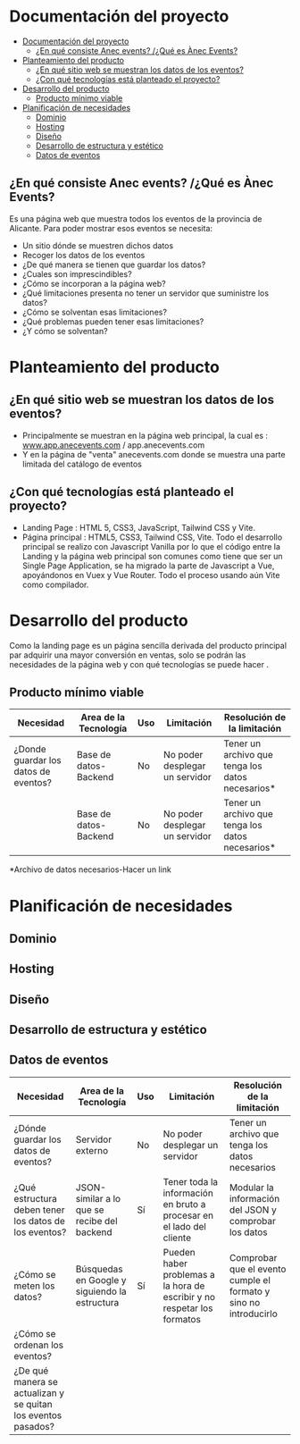 # Documentación del proyecto
- [Documentación del proyecto](#documentación-del-proyecto)
  - [¿En qué consiste Anec events? /¿Qué es Ànec Events?](#en-qué-consiste-anec-events-qué-es-ànec-events)
- [Planteamiento del producto](#planteamiento-del-producto)
  - [¿En qué sitio web se muestran los datos de los eventos?](#en-qué-sitio-web-se-muestran-los-datos-de-los-eventos)
  - [¿Con qué tecnologías está planteado el proyecto?](#con-qué-tecnologías-está-planteado-el-proyecto)
- [Desarrollo del producto](#desarrollo-del-producto)
  - [Producto mínimo viable](#producto-mínimo-viable)
- [Planificación de necesidades](#planificación-de-necesidades)
  - [Dominio](#dominio)
  - [Hosting](#hosting)
  - [Diseño](#diseño)
  - [Desarrollo de estructura y estético](#desarrollo-de-estructura-y-estético)
  - [Datos de eventos](#datos-de-eventos)

## ¿En qué consiste Anec events? /¿Qué es Ànec Events?
Es una página web que muestra todos los eventos de la provincia de Alicante. Para poder mostrar esos eventos se necesita:

- Un sitio dónde se muestren dichos datos
- Recoger los datos de los eventos
- ¿De qué manera se tienen que guardar los datos?
- ¿Cuales son imprescindibles?
- ¿Cómo se incorporan a la página web?
- ¿Qué limitaciones presenta no tener un servidor que suministre los datos?
- ¿Cómo se solventan esas limitaciones?
- ¿Qué problemas pueden tener esas limitaciones?
- ¿Y cómo se solventan?

# Planteamiento del producto
## ¿En qué sitio web se muestran los datos de los eventos?
- Principalmente se muestran en la página web principal, la cual es :
www.app.anecevents.com / app.anecevents.com
- Y en la página de "venta" anecevents.com donde se muestra una parte limitada del catálogo de eventos
## ¿Con qué tecnologías está planteado el proyecto?
- Landing Page : HTML 5, CSS3, JavaScript, Tailwind CSS y Vite.
- Página principal : HTML5, CSS3, Tailwind CSS, Vite. Todo el desarrollo principal se realizo con Javascript Vanilla por lo que el código entre la Landing y la página web principal son comunes como tiene que ser un Single Page Application, se ha migrado la parte de Javascript a Vue, apoyándonos en Vuex y Vue Router. Todo el proceso usando aún Vite como compilador.

# Desarrollo del producto
Como la landing page es un página sencilla derivada del producto principal par adquirir una mayor conversión en ventas, solo se podrán las necesidades de la página web y con qué tecnologías se puede hacer .

## Producto mínimo viable



| Necesidad                            | Area de la Tecnología  | Uso | Limitación                     | Resolución de la limitación                      |
| ------------------------------------ | ---------------------- | --- | ------------------------------ | ------------------------------------------------ |
| ¿Donde guardar los datos de eventos? | Base de datos- Backend | No  | No poder desplegar un servidor | Tener un archivo que tenga los datos necesarios* |
|                                      | Base de datos- Backend | No  | No poder desplegar un servidor | Tener un archivo que tenga los datos necesarios* |




*Archivo de datos necesarios-Hacer un link
# Planificación de necesidades

## Dominio
## Hosting
## Diseño
## Desarrollo de estructura y estético
## Datos de eventos
| Necesidad                                                     | Area de la Tecnología                         | Uso | Limitación                                                              | Resolución de la limitación                                      |
| ------------------------------------------------------------- | --------------------------------------------- | --- | ----------------------------------------------------------------------- | ---------------------------------------------------------------- |
| ¿Dónde guardar los datos de eventos?                          | Servidor externo                              | No  | No poder desplegar un servidor                                          | Tener un archivo que tenga los datos necesarios                  |
| ¿Qué estructura deben tener los datos de los eventos?         | JSON-similar a lo que se recibe del backend   | Sí  | Tener toda la información en bruto a procesar en el lado del cliente    | Modular la información del JSON y comprobar los datos            |
| ¿Cómo se meten los datos?                                     | Búsquedas en Google y siguiendo la estructura | Sí  | Pueden haber problemas a la hora de escribir y no respetar los formatos | Comprobar que el evento cumple el formato y sino no introducirlo |
| ¿Cómo se ordenan los eventos?                                 |                                               |     |                                                                         |                                                                  |
| ¿De qué manera se actualizan y se quitan los eventos pasados? |                                               |     |                                                                         |                                                                  |

